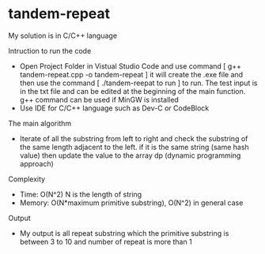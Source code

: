 # tandem-repeat

My solution is in C/C++ language

Intruction to run the code
- Open Project Folder in Vistual Studio Code and use command [ g++ tandem-repeat.cpp -o tandem-repeat ] it will create the .exe file 
and then use the command [ ./tandem-reepat to run  ] to run. The test input is in the txt file and can be edited at the beginning of the main function.
g++ command can be used if MinGW is installed
- Use IDE for C/C++ language such as Dev-C or CodeBlock

The main algorithm

- Iterate of all the substring from left to right and check the substring of the same length adjacent to the left. 
if it is the same string (same hash value) then update the value to the array dp (dynamic programming approach)

Complexity

- Time: O(N^2) N is the length of string
- Memory: O(N*maximum primitive substring), O(N^2) in general case

Output 

- My output is all repeat substring which the primitive substring is between 3 to 10 and number of repeat is more than 1
